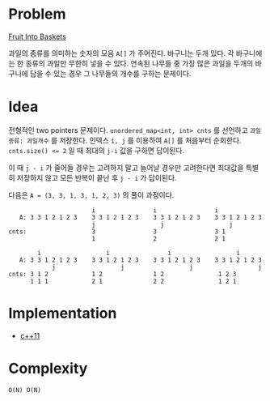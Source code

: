 # Problem

[Fruit Into Baskets](https://leetcode.com/problems/fruit-into-baskets/)

과일의 종류를 의미하는 숫자의 모음 `A[]` 가 주어진다. 바구니는 두개
있다. 각 바구니에는 한 종류의 과일만 무한히 넣을 수 있다. 연속된
나무들 중 가장 많은 과일을 두개의 바구니에 담을 수 있는 경우 그
나무들의 개수를 구하는 문제이다.

# Idea

전형적인 two pointers 문제이다. `unordered_map<int, int> cnts` 를
선언하고 `과일종류: 과일개수` 를 저장한다. 인덱스 `i, j` 를 이용하여
`A[]` 를 처음부터 순회한다. `cnts.size() <= 2` 일 때 최대의 `j-i` 값을
구하면 답이된다.

이 때 `j - i` 가 줄어들 경우는 고려하지 말고 늘어날 경우만 고려한다면
최대값을 특별히 저장하지 않고 모든 반복이 끝난 후 `j - i` 가 답이된다.

다음은 `A = (3, 3, 1, 3, 1, 2, 3)` 의 풀이 과정이다.

```
                       i                i                i
   A: 3 3 1 2 1 2 3    3 3 1 2 1 2 3    3 3 1 2 1 2 3    3 3 1 2 1 2 3
                       j                  j                  j
cnts:                  3                3                3 1
                       1                2                2 1

        i                  i                i                  i
   A: 3 3 1 2 1 2 3    3 3 1 2 1 2 3    3 3 1 2 1 2 3    3 3 1 2 1 2 3
            j                  j                  j                  j
cnts: 3 1 2            1 2              1 2               1 2 3
      1 1 1            2 1              2 2               1 2 1
```

# Implementation

* [c++11](a.cpp)

# Complexity

```
O(N) O(N)
```
